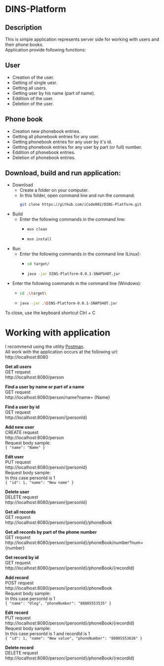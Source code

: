 # DINS-Platform
## Description
This is simple application represents server side for working with users and their phone books.</br>
Application provide following functions:
## User
* Creation of the user.
* Getting of single uesr.
* Getting all users.
* Getting user by his name (part of name).
* Eddition of the user.
* Deletion of the user.
## Phone book
* Creation new phonebook entries.
* Getting all phonebook entries for any user.
* Getting phonebook entries for any user by it's id.
* Getting phonebook entries for any user by part (or full) number.
* Eddition of phonebook entries.
* Deletion of phonebook entries.
## Download, build and run application:
* Download
  * Create a folder on your computer.
  * In this folder, open command line and run the command:
    ```bash 
    git clone https://github.com/iCode002/DINS-Platform.git
    ```
* Build
  * Enter the following commands in the command line:
    * ```bash 
      mvn clean
      ```
    * ```bash 
      mvn install
      ```
* Run
  * Enter the following commands in the command line (Linux):
      * ```bash 
        cd target/
        ```
      * ```bash 
        java -jar DINS-Platform-0.0.1-SNAPSHOT.jar
        ```
 * Enter the following commands in the command line (Windows):
      * ```bash 
        cd .\target\
        ```
      * ```bash 
        java -jar .\DINS-Platform-0.0.1-SNAPSHOT.jar
        ```
To close, use the keyboard shortcut Ctrl + C
# Working with application
I recommend using the utility [Postman](https://www.getpostman.com/). </br>
All work with the application occurs at the following url: http://localhost:8080 </br>

**Get all users** </br>
GET request </br>
http://localhost:8080/person </br>

**Find a user by name or part of a name** </br>
GET request </br>
http://localhost:8080/person/name?name= {Name}</br>

**Find a user by id** </br>
GET request </br>
http://localhost:8080/person/{personId} </br>

**Add new user** </br>
CREATE request </br>
http://localhost:8080/person </br>
Request body sample:</br>
``
{
  "name": "Name"
}
``

**Edit user** </br>
PUT request </br>
http://localhost:8080/person/{personId} </br>
Request body sample: </br>
In this case personId is 1 </br>
``
{
   "id": 1,
   "name": "New name"
 }
``

**Delete user** </br>
DELETE request </br>
http://localhost:8080/person/{personId} </br>

**Get all records** </br>
GET request </br>
http://localhost:8080/person/{personId}/phoneBook </br>

**Get all records by part of the phone number** </br>
GET request </br>
http://localhost:8080/person/{personId}/phoneBook/number?num= {number} </br>

**Get record by id** </br>
GET request </br>
http://localhost:8080/person/{personId}/phoneBook/{recordId} </br>

**Add record** </br>
POST request </br>
http://localhost:8080/person/{personId}/phoneBook </br>
Request body sample:</br>
In this case personId is 1 </br>
``
{
	"name": "Oleg",
	"phoneNumber": "88005553535"
}
``

**Edit record** </br>
PUT request </br>
http://localhost:8080/person/{personId}/phoneBook/{recordId} </br>
Request body sample:</br>
In this case personId is 1 and recordId is 1</br>
``
{
 "id": 1,
	"name": "New value",
	"phoneNumber": "88005553636"
}
``

**Delete record** </br>
DELETE request </br>
http://localhost:8080/person/{personId}/phoneBook/{recordId} </br>

